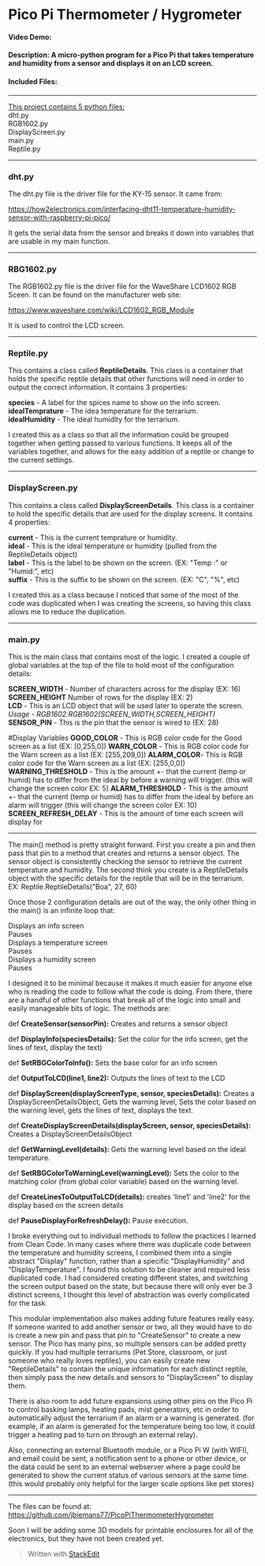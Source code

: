 # Pico Pi Thermometer / Hygrometer

#### Video Demo: <URL>

#### Description: A micro-python program for a Pico Pi that takes temperature and humidity from a sensor and displays it on an LCD screen.

#### Included Files:
<hr>
<u>This project contains 5 python files:</u>
<br>dht.py
<br>RGB1602.py
<br>DisplayScreen.py
<br>main.py
<br>Reptile.py

<hr>

### dht.py
The dht.py file is the driver file for the KY-15 sensor.  It came from:

https://how2electronics.com/interfacing-dht11-temperature-humidity-sensor-with-raspberry-pi-pico/

It gets the serial data from the sensor and breaks it down into variables that are usable in my main function.
<hr>

### RBG1602.py
The RGB1602.py file is the driver file for the WaveShare LCD1602 RGB Sceen.  It can be found on the manufacturer web site:

https://www.waveshare.com/wiki/LCD1602_RGB_Module

It is used to control the LCD screen.

<hr>

### Reptile.py
This contains a class called <b>ReptileDetails</b>.  This class is a container that holds the specific reptile details that other functions will need in order to output the correct information.  It contains 3 properties: <br>
<p><b>species</b> - A label for the spices name to show on the info screen.<br>
<b>idealTemprature</b> - The idea temperature for the terrarium.<br>
<b>idealHumidity</b> - The ideal humidity for the terrarium. </p>

I created this as a class so that all the information could be grouped together when getting passed to various functions.  It keeps all of the variables together, and allows for the easy addition of a reptile or change to the current settings.

<hr>

### DisplayScreen.py
This contains a class called <b>DisplayScreenDetails</b>.  This class is a container to hold the specific details that are used for the display screens.  It contains 4 properties:<br>
<p><b>current</b> - This is the current temprature or humidity.<br>
<b>ideal</b> - This is the ideal temperature or humidity (pulled from the ReptileDetails object)<br>
<b>label</b> - This is the label to be shown on the screen. (EX: "Temp :" or "Humid:", etc)<br>
<b>suffix</b> - This is the suffix to be shown on the screen. (EX: "C", "%", etc)<br>

I created this as a class because I noticed that some of the most of the code was duplicated when I was creating the screens, so having this class allows me to reduce the duplication.

<hr>

### main.py
This is the main class that contains most of the logic.  I created a couple of global variables at the top of the file to hold most of the configuration details:
<p><b>SCREEN_WIDTH</b> - Number of characters across for the display (EX: 16)<br>
<b>SCREEN_HEIGHT</b> Number of rows for the display (EX: 2)<br>
<b>LCD</b> - This is an LCD object that will be used later to operate the screen.  <i>Usage - RGB1602.RGB1602(SCREEN_WIDTH,SCREEN_HEIGHT)</i><br>
<b>SENSOR_PIN</b> - This is the pin that the sensor is wired to (EX: 28)<br>

#Display Variables
<b>GOOD_COLOR</b> - This is RGB color code for the Good screen as a list (EX: [0,255,0])
<b>WARN_COLOR</b> - This is RGB color code for the Warn screen as a list (EX: [255,209,0])
<b>ALARM_COLOR</b>- This is RGB color code for the Warn screen as a list (EX: [255,0,0])<br>
<b>WARNING_THRESHOLD</b> - This is the amount +- that the current (temp or humid) has to differ from the ideal by before a warning will trigger. (this will change the screen color EX: 5)
<b>ALARM_THRESHOLD</b> - This is the amount +- that the current (temp or humid) has to differ from the ideal by before an alarm will trigger (this will change the screen color EX: 10)
<b>SCREEN_REFRESH_DELAY</b> - This is the amount of time each screen will display for</p>
<hr>
The main() method is pretty straight forward.  First you create a pin and then pass that pin to a method that creates and returns a sensor object.  The sensor object is consistently checking the sensor to retrieve the current temperature and humidity.  The second think you create is a ReptileDetails object with the specific details for the reptile that will be in the terrarium.  EX: Reptile.ReptileDetails("Boa", 27, 60) 

Once those 2 configuration details are out of the way, the only other thing in the main() is an infinite loop that:
<p>Displays an info screen<br>
Pauses<br>
Displays a temperature screen<br>
Pauses<br>
Displays a humidity screen<br>
Pauses<br></p>

I designed it to be minimal because it makes it much easier for anyone else who is reading the code to follow what the code is doing.  From there, there are a handful of other functions that break all of the logic into small and easily manageable bits of logic.  The methods are:

def <b>CreateSensor(sensorPin):</b>
Creates and returns a sensor object

def <b>DisplayInfo(speciesDetails):</b>
Set the color for the info screen, get the lines of text, display the text)

def <b>SetRBGColorToInfo():</b>
Sets the base color for an info screen

def <b>OutputToLCD(line1, line2):</b>
Outputs the lines of text to the LCD

def <b>DisplayScreen(displayScreenType, sensor, speciesDetails):</b>
Creates a DisplayScreenDetailsObject, Gets the warning level, Sets the color based on the warning level, gets the lines of text, displays the text.

def <b>CreateDisplayScreenDetails(displayScreen, sensor, speciesDetails):</b>
Creates a DisplayScreenDetailsObject

def <b>GetWarningLevel(details):</b>
Gets the warning level based on the ideal temperature.

def <b>SetRBGColorToWarningLevel(warningLevel):</b>
Sets the color to the matching color (from global color variable) based on the warning level.

def <b>CreateLinesToOutputToLCD(details):</b>
creates 'line1' and 'line2' for the display based on the screen details 

def <b>PauseDisplayForRefreshDelay():</b>
Pause execution.

I broke everything out to individual methods to follow the practices I learned from Clean Code.  In many cases where there was duplicate code between the temperature and humidity screens,  I combined them into a single abstract "Display" function, rather than a specific "DisplayHumidity" and "DisplayTemperature".  I found this solution to be cleaner and required less duplicated code.  I had considered creating different states, and switching the screen output based on the state, but because there will only ever be 3 distinct screens, I thought this level of abstraction was overly complicated for the task.

This modular implementation also makes adding future features really easy.  If someone wanted to add another sensor or two, all they would have to do is create a new pin and pass that pin to "CreateSensor" to create a new sensor.  The Pico has many pins, so multiple sensors can be added pretty quickly.  If you had multiple terrariums (Pet Store, classroom, or just someone who really loves reptiles), you can easily create new "ReptileDetails" to contain the unique information for each distinct reptile, then simply pass the new details and sensors to "DisplayScreen" to display them.

There is also room to add future expansions using other pins on the Pico Pi to control basking lamps, heating pads, mist generators, etc in order to automatically adjust the terrarium if an alarm or a warning is generated.  (for example, if an alarm is generated for the temperature being too low, it could trigger a heating pad to turn on through an external relay).

Also, connecting an external Bluetooth module, or a Pico Pi W (with WIFI), and email could be sent, a notification sent to a phone or other device, or the data could be sent to an external webserver where a page could be generated to show the current status of various sensors at the same time. (this would probably only helpful for the larger scale options like pet stores)

<hr>

The files can be found at:
https://github.com/jbiemans77/PicoPiThermometerHygrometer

Soon I will be adding some 3D models for printable enclosures for all of the electronics, but they have not been created yet.

> Written with [StackEdit](https://stackedit.io/)